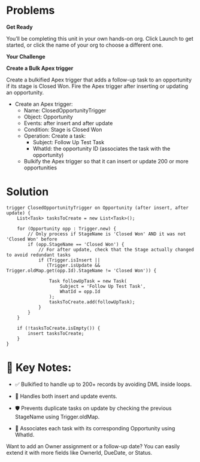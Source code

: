 # Problems

**Get Ready**

You’ll be completing this unit in your own hands-on org. Click Launch to get started, or click the name of your org to choose a different one.

**Your Challenge**

**Create a Bulk Apex trigger**

Create a bulkified Apex trigger that adds a follow-up task to an opportunity if its stage is Closed Won. Fire the Apex trigger after inserting or updating an opportunity.

* Create an Apex trigger:
    - Name: ClosedOpportunityTrigger
    - Object: Opportunity
    - Events: after insert and after update
    - Condition: Stage is Closed Won
    - Operation: Create a task:
        - Subject: Follow Up Test Task
        - WhatId: the opportunity ID (associates the task with the opportunity)
    - Bulkify the Apex trigger so that it can insert or update 200 or more opportunities


# Solution

``` apex
trigger ClosedOpportunityTrigger on Opportunity (after insert, after update) {
    List<Task> tasksToCreate = new List<Task>();

    for (Opportunity opp : Trigger.new) {
        // Only process if StageName is 'Closed Won' AND it was not 'Closed Won' before
        if (opp.StageName == 'Closed Won') {
            // For after update, check that the Stage actually changed to avoid redundant tasks
            if (Trigger.isInsert || 
               (Trigger.isUpdate && Trigger.oldMap.get(opp.Id).StageName != 'Closed Won')) {

                Task followUpTask = new Task(
                    Subject = 'Follow Up Test Task',
                    WhatId = opp.Id
                );
                tasksToCreate.add(followUpTask);
            }
        }
    }

    if (!tasksToCreate.isEmpty()) {
        insert tasksToCreate;
    }
}

```

# 🧠 Key Notes:

* ✅ Bulkified to handle up to 200+ records by avoiding DML inside loops.

* 🧠 Handles both insert and update events.

* 🛡️ Prevents duplicate tasks on update by checking the previous StageName using Trigger.oldMap.

* 🔗 Associates each task with its corresponding Opportunity using WhatId.

Want to add an Owner assignment or a follow-up date? You can easily extend it with more fields like OwnerId, DueDate, or Status.

